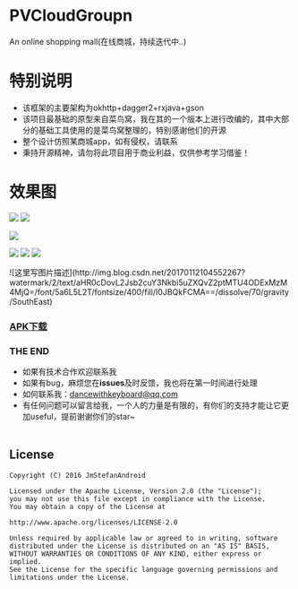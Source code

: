 # PVCloudGroupn
An online shopping mall(在线商城，持续迭代中..)

# 特别说明  

- 该框架的主要架构为okhttp+dagger2+rxjava+gson
- 该项目最基础的原型来自菜鸟窝，我在其的一个版本上进行改编的，其中大部分的基础工具使用的是菜鸟窝整理的，特别感谢他们的开源
- 整个设计仿照某商城app，如有侵权，请联系
- 秉持开源精神，请勿将此项目用于商业利益，仅供参考学习借鉴！

# 效果图 

<p>
<img width="origin" height="origin" src="http://img.blog.csdn.net/20170112103014244?watermark/2/text/aHR0cDovL2Jsb2cuY3Nkbi5uZXQvZ2ptMTU4ODExMzM4MjQ=/font/5a6L5L2T/fontsize/400/fill/I0JBQkFCMA==/dissolve/70/gravity/SouthEast"/>
<img width="origin" height="origin" src="http://img.blog.csdn.net/20170112103023352?watermark/2/text/aHR0cDovL2Jsb2cuY3Nkbi5uZXQvZ2ptMTU4ODExMzM4MjQ=/font/5a6L5L2T/fontsize/400/fill/I0JBQkFCMA==/dissolve/70/gravity/SouthEast"/>

<img width="origin" height="origin" src="http://img.blog.csdn.net/20170112103032995?watermark/2/text/aHR0cDovL2Jsb2cuY3Nkbi5uZXQvZ2ptMTU4ODExMzM4MjQ=/font/5a6L5L2T/fontsize/400/fill/I0JBQkFCMA==/dissolve/70/gravity/SouthEast"/></p>

<p>
<img width="origin" height="origin" src="http://img.blog.csdn.net/20170112104513923?watermark/2/text/aHR0cDovL2Jsb2cuY3Nkbi5uZXQvZ2ptMTU4ODExMzM4MjQ=/font/5a6L5L2T/fontsize/400/fill/I0JBQkFCMA==/dissolve/70/gravity/SouthEast"/>
<img width="origin" height="origin" src="http://img.blog.csdn.net/20170112104534467?watermark/2/text/aHR0cDovL2Jsb2cuY3Nkbi5uZXQvZ2ptMTU4ODExMzM4MjQ=/font/5a6L5L2T/fontsize/400/fill/I0JBQkFCMA==/dissolve/70/gravity/SouthEast"/>

<img width="origin" height="origin" src="http://img.blog.csdn.net/20170112104544467?watermark/2/text/aHR0cDovL2Jsb2cuY3Nkbi5uZXQvZ2ptMTU4ODExMzM4MjQ=/font/5a6L5L2T/fontsize/400/fill/I0JBQkFCMA==/dissolve/70/gravity/SouthEast"/>


</p>
![这里写图片描述](http://img.blog.csdn.net/20170112104552267?watermark/2/text/aHR0cDovL2Jsb2cuY3Nkbi5uZXQvZ2ptMTU4ODExMzM4MjQ=/font/5a6L5L2T/fontsize/400/fill/I0JBQkFCMA==/dissolve/70/gravity/SouthEast)


### [APK下载](https://github.com/JmStefanAndroid/PVCloudGroupn/tree/master/apk/Gogo.apk?raw=true)  

### THE END
 * 如果有技术合作欢迎联系我
 * 如果有bug，麻烦您在**issues**及时反馈，我也将在第一时间进行处理
 * 如何联系我：dancewithkeyboard@qq.com
 * 有任何问题可以留言给我，一个人的力量是有限的，有你们的支持才能让它更加useful，提前谢谢你们的star~
 <br></br>
 
License
--------
```
Copyright (C) 2016 JmStefanAndroid

Licensed under the Apache License, Version 2.0 (the "License");
you may not use this file except in compliance with the License.
You may obtain a copy of the License at

http://www.apache.org/licenses/LICENSE-2.0

Unless required by applicable law or agreed to in writing, software
distributed under the License is distributed on an "AS IS" BASIS,
WITHOUT WARRANTIES OR CONDITIONS OF ANY KIND, either express or implied.
See the License for the specific language governing permissions and
limitations under the License.
```

